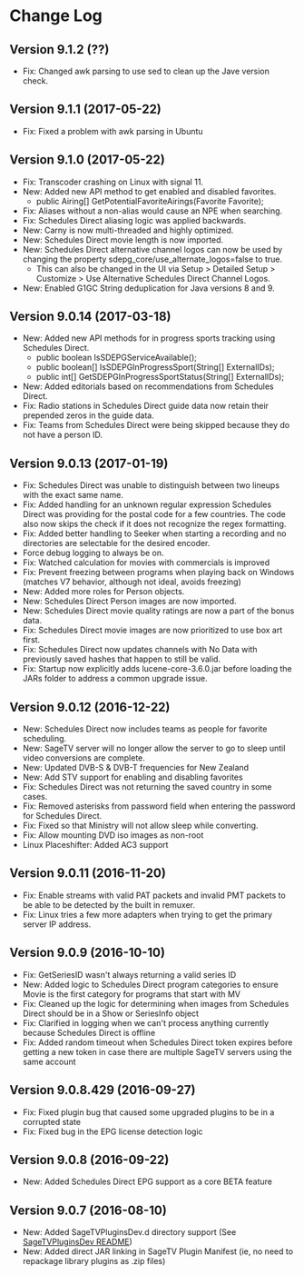 # Change Log

## Version 9.1.2 (??)
* Fix: Changed awk parsing to use sed to clean up the Jave version check.

## Version 9.1.1 (2017-05-22)
* Fix: Fixed a problem with awk parsing in Ubuntu

## Version 9.1.0 (2017-05-22)
* Fix: Transcoder crashing on Linux with signal 11.
* New: Added new API method to get enabled and disabled favorites.
    * public Airing[] GetPotentialFavoriteAirings(Favorite Favorite);
* Fix: Aliases without a non-alias would cause an NPE when searching.
* Fix: Schedules Direct aliasing logic was applied backwards.
* New: Carny is now multi-threaded and highly optimized.
* New: Schedules Direct movie length is now imported.
* New: Schedules Direct alternative channel logos can now be used by changing the property sdepg_core/use_alternate_logos=false to true.
    * This can also be changed in the UI via Setup > Detailed Setup > Customize > Use Alternative Schedules Direct Channel Logos.
* New: Enabled G1GC String deduplication for Java versions 8 and 9.

## Version 9.0.14 (2017-03-18)
* New: Added new API methods for in progress sports tracking using Schedules Direct.
  * public boolean IsSDEPGServiceAvailable();
  * public boolean[] IsSDEPGInProgressSport(String[] ExternalIDs);
  * public int[] GetSDEPGInProgressSportStatus(String[] ExternalIDs);
* New: Added editorials based on recommendations from Schedules Direct.
* Fix: Radio stations in Schedules Direct guide data now retain their prepended zeros in the guide data.
* Fix: Teams from Schedules Direct were being skipped because they do not have a person ID. 

## Version 9.0.13 (2017-01-19)
* Fix: Schedules Direct was unable to distinguish between two lineups with the exact same name.
* Fix: Added handling for an unknown regular expression Schedules Direct was providing for the postal code for a few countries. The code also now skips the check if it does not recognize the regex formatting.
* Fix: Added better handling to Seeker when starting a recording and no directories are selectable for the desired encoder.
* Force debug logging to always be on.
* Fix: Watched calculation for movies with commercials is improved
* Fix: Prevent freezing between programs when playing back on Windows (matches V7 behavior, although not ideal, avoids freezing)
* New: Added more roles for Person objects.
* New: Schedules Direct Person images are now imported.
* New: Schedules Direct movie quality ratings are now a part of the bonus data.
* Fix: Schedules Direct movie images are now prioritized to use box art first.
* Fix: Schedules Direct now updates channels with No Data with previously saved hashes that happen to still be valid.
* Fix: Startup now explicitly adds lucene-core-3.6.0.jar before loading the JARs folder to address a common upgrade issue.

## Version 9.0.12 (2016-12-22)
* New: Schedules Direct now includes teams as people for favorite scheduling.
* New: SageTV server will no longer allow the server to go to sleep until video conversions are complete.
* New: Updated DVB-S & DVB-T frequencies for New Zealand
* New: Add STV support for enabling and disabling favorites
* Fix: Schedules Direct was not returning the saved country in some cases.
* Fix: Removed asterisks from password field when entering the password for Schedules Direct.
* Fix: Fixed so that Ministry will not allow sleep while converting.
* Fix: Allow mounting DVD iso images as non-root
* Linux Placeshifter: Added AC3 support

## Version 9.0.11 (2016-11-20)
* Fix: Enable streams with valid PAT packets and invalid PMT packets to be able to be detected by the built in remuxer.
* Fix: Linux tries a few more adapters when trying to get the primary server IP address.

## Version 9.0.9 (2016-10-10)
* Fix: GetSeriesID wasn't always returning a valid series ID
* New: Added logic to Schedules Direct program categories to ensure Movie is the first category for programs that start with MV
* Fix: Cleaned up the logic for determining when images from Schedules Direct should be in a Show or SeriesInfo object
* Fix: Clarified in logging when we can't process anything currently because Schedules Direct is offline
* Fix: Added random timeout when Schedules Direct token expires before getting a new token in case there are multiple SageTV servers using the same account

## Version 9.0.8.429 (2016-09-27)
* Fix: Fixed plugin bug that caused some upgraded plugins to be in a corrupted state
* Fix: Fixed bug in the EPG license detection logic

## Version 9.0.8 (2016-09-22)
* New: Added Schedules Direct EPG support as a core BETA feature

## Version 9.0.7 (2016-08-10)
* New: Added SageTVPluginsDev.d directory support (See [SageTVPluginsDev README](SageTVPluginsDev.md))
* New: Added direct JAR linking in SageTV Plugin Manifest (ie, no need to repackage library plugins as .zip files)

